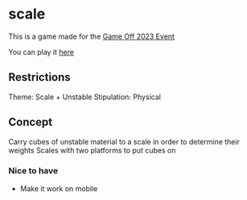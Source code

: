 # scale

This is a game made for the [Game Off 2023 Event](https://itch.io/jam/game-off-2023)

You can play it [here](https://thewarlock.itch.io/scale)

## Restrictions

Theme: Scale + Unstable
Stipulation: Physical

## Concept

Carry cubes of unstable material to a scale in order to determine their weights
Scales with two platforms to put cubes on

### Nice to have

- Make it work on mobile
